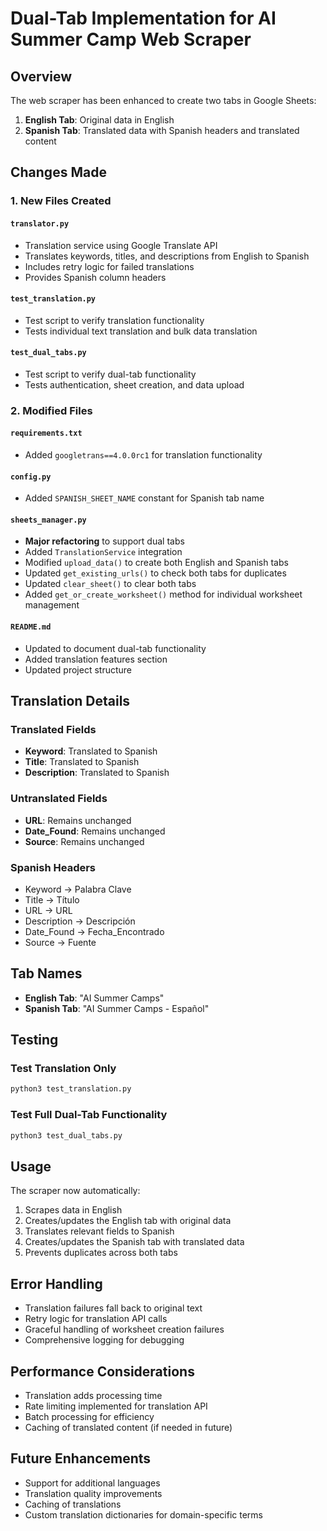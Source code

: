 # Dual-Tab Implementation for AI Summer Camp Web Scraper

## Overview

The web scraper has been enhanced to create two tabs in Google Sheets:
1. **English Tab**: Original data in English
2. **Spanish Tab**: Translated data with Spanish headers and translated content

## Changes Made

### 1. New Files Created

#### `translator.py`
- Translation service using Google Translate API
- Translates keywords, titles, and descriptions from English to Spanish
- Includes retry logic for failed translations
- Provides Spanish column headers

#### `test_translation.py`
- Test script to verify translation functionality
- Tests individual text translation and bulk data translation

#### `test_dual_tabs.py`
- Test script to verify dual-tab functionality
- Tests authentication, sheet creation, and data upload

### 2. Modified Files

#### `requirements.txt`
- Added `googletrans==4.0.0rc1` for translation functionality

#### `config.py`
- Added `SPANISH_SHEET_NAME` constant for Spanish tab name

#### `sheets_manager.py`
- **Major refactoring** to support dual tabs
- Added `TranslationService` integration
- Modified `upload_data()` to create both English and Spanish tabs
- Updated `get_existing_urls()` to check both tabs for duplicates
- Updated `clear_sheet()` to clear both tabs
- Added `get_or_create_worksheet()` method for individual worksheet management

#### `README.md`
- Updated to document dual-tab functionality
- Added translation features section
- Updated project structure

## Translation Details

### Translated Fields
- **Keyword**: Translated to Spanish
- **Title**: Translated to Spanish  
- **Description**: Translated to Spanish

### Untranslated Fields
- **URL**: Remains unchanged
- **Date_Found**: Remains unchanged
- **Source**: Remains unchanged

### Spanish Headers
- Keyword → Palabra Clave
- Title → Título
- URL → URL
- Description → Descripción
- Date_Found → Fecha_Encontrado
- Source → Fuente

## Tab Names
- **English Tab**: "AI Summer Camps"
- **Spanish Tab**: "AI Summer Camps - Español"

## Testing

### Test Translation Only
```bash
python3 test_translation.py
```

### Test Full Dual-Tab Functionality
```bash
python3 test_dual_tabs.py
```

## Usage

The scraper now automatically:
1. Scrapes data in English
2. Creates/updates the English tab with original data
3. Translates relevant fields to Spanish
4. Creates/updates the Spanish tab with translated data
5. Prevents duplicates across both tabs

## Error Handling

- Translation failures fall back to original text
- Retry logic for translation API calls
- Graceful handling of worksheet creation failures
- Comprehensive logging for debugging

## Performance Considerations

- Translation adds processing time
- Rate limiting implemented for translation API
- Batch processing for efficiency
- Caching of translated content (if needed in future)

## Future Enhancements

- Support for additional languages
- Translation quality improvements
- Caching of translations
- Custom translation dictionaries for domain-specific terms
